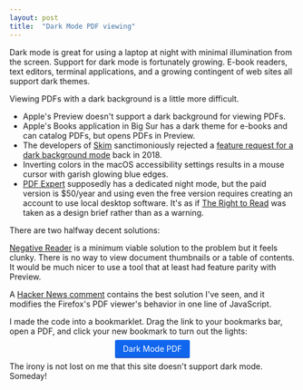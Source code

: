 ```yaml
---
layout: post
title:  "Dark Mode PDF viewing"
---
```


Dark mode is great for using a laptop at night with minimal illumination from
the screen.  Support for dark mode is fortunately growing.  E-book readers,
text editors, terminal applications, and a growing contingent of web sites all
support dark themes.

Viewing PDFs with a dark background is a little more difficult.

* Apple's Preview doesn't support a dark background for viewing PDFs.
* Apple's Books application in Big Sur has a dark theme for e-books and can
  catalog PDFs, but opens PDFs in Preview.
* The developers of [Skim](https://skim-app.sourceforge.io/) sanctimoniously
  rejected a [feature request for a dark background
  mode](https://sourceforge.net/p/skim-app/feature-requests/1509/) back in 2018.
* Inverting colors in the macOS accessibility settings results in a mouse
  cursor with garish glowing blue edges.
* [PDF Expert](https://pdfexpert.com/) supposedly has a dedicated night mode,
  but the paid version is $50/year and using even the free version requires
  creating an account to use local desktop software.  It's as if [The Right to
  Read](https://www.gnu.org/philosophy/right-to-read.en.html) was taken as a
  design brief rather than as a warning.

There are two halfway decent solutions:

[Negative Reader](http://mackozer.pl/negative-reader/) is a minimum viable
solution to the problem but it feels clunky.  There is no way to view
document thumbnails or a table of contents.  It would be much nicer to use a
tool that at least had feature parity with Preview.

A [Hacker News comment](https://news.ycombinator.com/item?id=25180600) contains
the best solution I've seen, and it modifies the Firefox's PDF viewer's
behavior in one line of JavaScript.

I made the code into a bookmarklet.  Drag the link to your bookmarks bar, open
a PDF, and click your new bookmark to turn out the lights:

<!--
Bookmarklet style cribbed from Alisdair McDiarmid's article:
Kill sticky headers
https://alisdair.mcdiarmid.org/kill-sticky-headers/

I would put this in assets/main.scss or assets/css/style.scss
but the minima theme is a mess.  The documentation on how to customize the
minima theme doesn't match how the theme actually works.
-->
<style>
.bookmarklet a {
    background: #16e;
    border-radius: 3px;
    border-bottom: 1px solid #139;
    color: #fff;
    padding: 0.5em 1em;
    text-decoration: none;
    transition-property: background;
    transition-duration: 150ms;
}
</style>

<p class=bookmarklet style="text-align: center;">
<a href="javascript:(function(){viewer.style = 'filter: grayscale(1) invert(1) sepia(1) contrast(75%)';})()">Dark Mode PDF</a>
</p>

The irony is not lost on me that this site doesn't support dark mode.  Someday!

